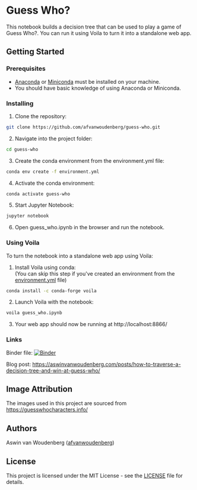 # Guess Who?

This notebook builds a decision tree that can be used to play a game of Guess Who?. You can run it using Voila to turn it into a standalone web app.

## Getting Started

### Prerequisites

* [Anaconda](https://www.anaconda.com/distribution/) or [Miniconda](https://docs.conda.io/en/latest/miniconda.html) must be installed on your machine.
* You should have basic knowledge of using Anaconda or Miniconda.

### Installing

1. Clone the repository:
```bash
git clone https://github.com/afvanwoudenberg/guess-who.git
```

2. Navigate into the project folder:
```bash
cd guess-who
```

3. Create the conda environment from the environment.yml file:
```bash
conda env create -f environment.yml
```

4. Activate the conda environment:
```bash
conda activate guess-who
```

5. Start Jupyter Notebook:
```bash
jupyter notebook
```

6. Open guess_who.ipynb in the browser and run the notebook.

### Using Voila

To turn the notebook into a standalone web app using Voila:

1. Install Voila using conda: <br> 
(You can skip this step if you've created an environment from the [environment.yml](environment.yml) file)

```bash
conda install -c conda-forge voila
```

2. Launch Voila with the notebook:

```bash
voila guess_who.ipynb
```

3. Your web app should now be running at http://localhost:8866/

### Links

Binder file: <a href="https://mybinder.org/v2/gh/afvanwoudenberg/guess-who/main?urlpath=%2Fvoila%2Frender%2Fguess_who.ipynb">![Binder](https://mybinder.org/badge_logo.svg)</a>

Blog post: https://aswinvanwoudenberg.com/posts/how-to-traverse-a-decision-tree-and-win-at-guess-who/

## Image Attribution

The images used in this project are sourced from https://guesswhocharacters.info/

## Authors

Aswin van Woudenberg ([afvanwoudenberg](https://github.com/afvanwoudenberg))

## License

This project is licensed under the MIT License - see the [LICENSE](LICENSE) file for details.

